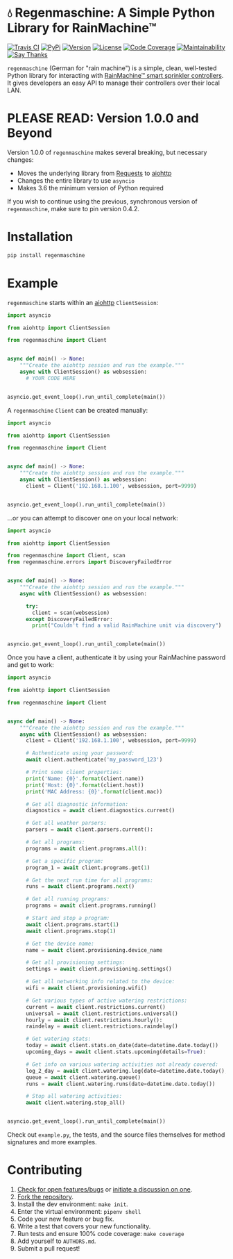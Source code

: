 # 💧 Regenmaschine: A Simple Python Library for RainMachine™

[![Travis CI](https://travis-ci.org/bachya/regenmaschine.svg?branch=master)](https://travis-ci.org/bachya/regenmaschine)
[![PyPi](https://img.shields.io/pypi/v/regenmaschine.svg)](https://pypi.python.org/pypi/regenmaschine)
[![Version](https://img.shields.io/pypi/pyversions/regenmaschine.svg)](https://pypi.python.org/pypi/regenmaschine)
[![License](https://img.shields.io/pypi/l/regenmaschine.svg)](https://github.com/bachya/regenmaschine/blob/master/LICENSE)
[![Code Coverage](https://codecov.io/gh/bachya/regenmaschine/branch/master/graph/badge.svg)](https://codecov.io/gh/bachya/regenmaschine)
[![Maintainability](https://api.codeclimate.com/v1/badges/a99a88d28ad37a79dbf6/maintainability)](https://codeclimate.com/github/bachya/regenmaschine/maintainability)
[![Say Thanks](https://img.shields.io/badge/SayThanks-!-1EAEDB.svg)](https://saythanks.io/to/bachya)

`regenmaschine` (German for "rain machine") is a simple, clean, well-tested Python
library for interacting with
[RainMachine™ smart sprinkler controllers](http://www.rainmachine.com/).
It gives developers an easy API to manage their
controllers over their local LAN.

# PLEASE READ: Version 1.0.0 and Beyond

Version 1.0.0 of `regenmaschine` makes several breaking, but necessary changes:

* Moves the underlying library from
  [Requests](http://docs.python-requests.org/en/master/) to
  [aiohttp](https://aiohttp.readthedocs.io/en/stable/)
* Changes the entire library to use `asyncio`
* Makes 3.6 the minimum version of Python required

If you wish to continue using the previous, synchronous version of
`regenmaschine`, make sure to pin version 0.4.2.

# Installation

```python
pip install regenmaschine
```

# Example

`regenmaschine` starts within an
[aiohttp](https://aiohttp.readthedocs.io/en/stable/) `ClientSession`:

```python
import asyncio

from aiohttp import ClientSession

from regenmaschine import Client


async def main() -> None:
    """Create the aiohttp session and run the example."""
    async with ClientSession() as websession:
      # YOUR CODE HERE


asyncio.get_event_loop().run_until_complete(main())
```

A `regenmaschine` `Client` can be created manually:

```python
import asyncio

from aiohttp import ClientSession

from regenmaschine import Client


async def main() -> None:
    """Create the aiohttp session and run the example."""
    async with ClientSession() as websession:
      client = Client('192.168.1.100', websession, port=9999)


asyncio.get_event_loop().run_until_complete(main())
```

...or you can attempt to discover one on your local network:

```python
import asyncio

from aiohttp import ClientSession

from regenmaschine import Client, scan
from regenmaschine.errors import DiscoveryFailedError


async def main() -> None:
    """Create the aiohttp session and run the example."""
    async with ClientSession() as websession:

      try:
        client = scan(websession)
      except DiscoveryFailedError:
        print("Couldn't find a valid RainMachine unit via discovery")


asyncio.get_event_loop().run_until_complete(main())
```

Once you have a client, authenticate it by using your RainMachine password and
get to work:

```python
import asyncio

from aiohttp import ClientSession

from regenmaschine import Client


async def main() -> None:
    """Create the aiohttp session and run the example."""
    async with ClientSession() as websession:
      client = Client('192.168.1.100', websession, port=9999)

      # Authenticate using your password:
      await client.authenticate('my_password_123')

      # Print some client properties:
      print('Name: {0}'.format(client.name))
      print('Host: {0}'.format(client.host))
      print('MAC Address: {0}'.format(client.mac))

      # Get all diagnostic information:
      diagnostics = await client.diagnostics.current()

      # Get all weather parsers:
      parsers = await client.parsers.current():

      # Get all programs:
      programs = await client.programs.all():

      # Get a specific program:
      program_1 = await client.programs.get(1)

      # Get the next run time for all programs:
      runs = await client.programs.next()

      # Get all running programs:
      programs = await client.programs.running()

      # Start and stop a program:
      await client.programs.start(1)
      await client.programs.stop(1)

      # Get the device name:
      name = await client.provisioning.device_name

      # Get all provisioning settings:
      settings = await client.provisioning.settings()

      # Get all networking info related to the device:
      wifi = await client.provisioning.wifi()

      # Get various types of active watering restrictions:
      current = await client.restrictions.current()
      universal = await client.restrictions.universal()
      hourly = await client.restrictions.hourly():
      raindelay = await client.restrictions.raindelay()

      # Get watering stats:
      today = await client.stats.on_date(date=datetime.date.today())
      upcoming_days = await client.stats.upcoming(details=True):

      # Get info on various watering activities not already covered:
      log_2_day = await client.watering.log(date=datetime.date.today(), 2):
      queue = await client.watering.queue()
      runs = await client.watering.runs(date=datetime.date.today())

      # Stop all watering activities:
      await client.watering.stop_all()


asyncio.get_event_loop().run_until_complete(main())
```

Check out `example.py`, the tests, and the source files themselves for method
signatures and more examples.

# Contributing

1. [Check for open features/bugs](https://github.com/bachya/regenmaschine/issues)
  or [initiate a discussion on one](https://github.com/bachya/regenmaschine/issues/new).
2. [Fork the repository](https://github.com/bachya/regenmaschine/fork).
3. Install the dev environment: `make init`.
4. Enter the virtual environment: `pipenv shell`
5. Code your new feature or bug fix.
6. Write a test that covers your new functionality.
7. Run tests and ensure 100% code coverage: `make coverage`
8. Add yourself to `AUTHORS.md`.
9. Submit a pull request!
